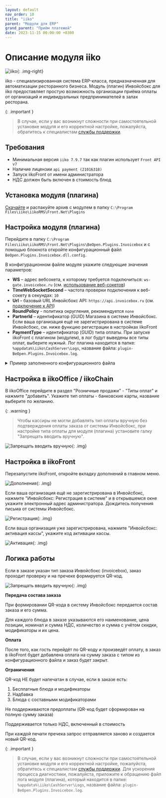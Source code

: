 ```yaml
---
layout: default
nav_order: 10
title: "iiko"
parent: "Модули для ERP"
grand_parent: "Приём платежей"
date: 2023-11-15 00:00:00 +0300
---
```


# Описание модуля iiko

![iiko](/assets/images/erp/iiko.png){: .img-right}

iiko - специализированная система ERP-класса, предназначенная для автоматизации ресторанного бизнеса.
Модуль (плагин) Инвойсбокс для iiko предоставляет простую возможность организации приёма оплаты от организаций и
индивидуальных предпринимателей в залах ресторана.

{: .important }
> В случае, если у вас возникнут сложности при самостоятельной установке модуля и его корректной настройке, пожалуйста,
обратитесь к специалистам [службы поддержки](https://www.invoicebox.ru/ru/contacts/feedback.html).

## Требования

- Минимальная версия `iiko 7.9.7` так как плагин использует `Front API v7`
- Наличие лицензии `api payment (21016318)`
- Запуск iikoFront от имени администратора
- НДС должен быть включен в стоимость блюд

## Установка модуля (плагина)

[Скачайте](https://repo.open-s.info/Plugins/iiko/BeOpen.Front.Plugin.InvoiceBox/) и распакуйте архив с модулем в папку `C:\Program Files\iiko\iikoRMS\Front.Net\Plugins`

## Настройка модуля (плагина)

Перейдите в папку `C:\Program Files\iiko\iikoRMS\Front.Net\Plugins\BeOpen.Plugins.Invoicebox`
и с помощью блокнота откройте конфигурационный файл `BeOpen.Plugins.Invoicebox.dll.config`.

В конфигурационном файле модуля укажите следующие значения параметров:

- **WS** – адрес вебсокета, к которому требуется подключиться: `ws-gate.invoicebox.ru` (см. [использование веб-сокетов](/docs/api/websockets/))
- **TimeWebSocketSecond** – частота проверки подключения к веб-сокету в секундах: `10`
- **Url** – базовый URL Инвойсбокс API: `https://api.invoicebox.ru` (см. [подключение к API](/docs/api))
- **RoundPolicy** - политика округления, рекомендуется `none`
- **PartnerId** – идентификатор (GUID) Магазина в системе Инвойсбокс. Если ваша организация ещё не зарегистрирована в системе Инвойсбокс, см. ниже функцию регистрации в настройках iikoFront
- **PaymentType** – идентификатор (GUID) типа оплаты. При запуске iikoFront с плагином (модулем), в лог будут выведены все типы оплат, выберите нужный.
Лог плагина находится в папке: `%appdata%\iiko\CashServer\Logs`, название файла: `plugin-BeOpen.Plugins.Invoicebox.log`.

<details>
  <summary>Пример заполненного конфигурационного файла</summary>
<section markdown="1">
``` xml
<BeOpen.Plugins.Invoicebox.Properties.AppSettings>
  <setting name="WS" serializeAs="String">
    <value>ws-gate.invoicebox.ru</value>
  </setting>
  <setting name="TimeWebSocketSecond" serializeAs="String">
    <value>10</value>
  </setting>
  <setting name="Url" serializeAs="String">
    <value>https://api.invoicebox.ru</value>
  </setting>
  <setting name="PartnerId" serializeAs="String">
    <value>ffffffff-ffff-ffff-ffff-ffffffffffff</value>
  </setting>
  <setting name="PaymentType" serializeAs="String">
    <value>27993602-39c4-4d08-8a60-fe8ea63ba181</value>
  </setting>
</BeOpen.Plugins.Invoicebox.Properties.AppSettings>
```
</section>
</details>

## Настройка в iikoOffice / iikoChain

В iikoOffice перейдите в раздел "Розничные продажи" - "Типы оплат" и нажмите "добавить".
Укажите тип оплаты - банковские карты, название выберите по желанию.

{: .warning }
> Чтобы кассиры не могли добавлять тип оплаты вручную без подтверждения оплаты заказа от системы Инвойсбокс,
при настройке типа оплаты для модуля (плагина) установите галку "Запрещать вводить вручную".

![Запрещать вводить вручную](/assets/images/erp/iiko/iiko_office_settings.png){: .img}

## Настройка в iikoFront

Перезапустите iikoFront, откройте вкладку дополнений в главном меню.

![Дополнения](/assets/images/erp/iiko/iiko_front_menu.png){: .img}

Если ваша организация ещё не зарегистрирована в Инвойсбокс, нажмите "Инвойсбокс: Регистрация в системе" и в открывшемся
окне укажите электронный адрес администратора. Дождитесь получения письма от системы Инвойсбокс.

![Регистрация](/assets/images/erp/iiko/registration.png){: .img}

Если ваша организация уже зарегистрирована, нажмите "Инвойсбокс: активация кассы", укажите код активации кассы.

![Активация](/assets/images/erp/iiko/activation.png){: .img}


## Логика работы

Если в заказе указан тип заказа Инвойсбокс (invoicebox), заказ проходит проверку и на пречеке формируется QR-код.

![Запрещать вводить вручную](/assets/images/erp/iiko/qr.png){: .img}

**Передача состава заказа**

При формировании QR-кода в систему Инвойсбокс передается состав заказа и его сумма.

Для каждого блюда в заказе указываются его наименование, цена позиции, номинал и сумма НДС, количество и сумма с учётом скидки, модификаторы и их цена.

**Оплата**

После того, как гость перейдёт по QR-коду и произведёт оплату, в заказ в iikoFront будет добавлена оплата на сумму заказа с типом из конфигурационного файла и заказ будет закрыт.

**Ограничения**

QR-код НЕ будет напечатан в случае, если в заказе есть:

1. Бесплатные блюда и модификаторы
2. Надбавка
3. Блюда с составными модификаторами

Не поддерживаются предоплаты (QR-код будет сформирован на полную сумму заказа)

Поддерживается только НДС, включенный в стоимость

При каждой печати пречека запрос отправляется заново и создается новый QR-код.

{: .important }
> В случае, если у вас возникнут сложности при самостоятельной установке модуля и его корректной настройке, пожалуйста,
обратитесь к специалистам [службы поддержки](https://www.invoicebox.ru/ru/contacts/feedback.html). Для ускорения процесса
диагностики, пожалуйста, приложите к обращению файл лога модуля (плагина), который находится в папке: `%appdata%\iiko\CashServer\Logs`,
название файла: `plugin-BeOpen.Plugins.Invoicebox.log`.


